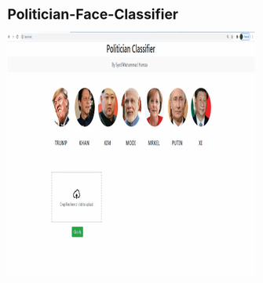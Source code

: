 # Politician-Face-Classifier
 <img src="https://github.com/SyedMuhammadHamza/Politician-Face-Classifier/blob/main/UI_Snapshot.gif" width="950" height="500"/>
